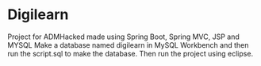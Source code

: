 # Digilearn
Project for ADMHacked made using Spring Boot, Spring MVC, JSP and MYSQL
Make a database named digilearn in MySQL Workbench and then run the script.sql to make the database. Then run the project using eclipse.
